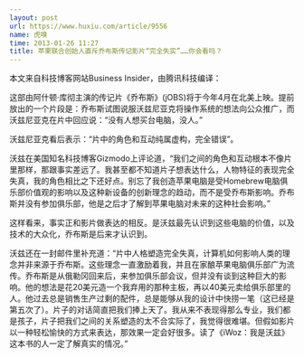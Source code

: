 ```yaml
---
layout: post
url: https://www.huxiu.com/article/9556
name: 虎嗅
time: 2013-01-26 11:27
title: 苹果联合创始人直斥乔布斯传记影片“完全失实”……你会看吗？
---
```

本文来自科技博客网站Business Insider，由腾讯科技编译：

这部由阿什顿·库彻主演的传记片《乔布斯》(jOBS)将于今年4月在北美上映。提前放出的一个片段是：乔布斯试图说服沃兹尼亚克将操作系统的想法向公众推广，而沃兹尼亚克在片中回应说：“没有人想买台电脑，没人。”

沃兹尼亚克看后表示：“片中的角色和互动纯属虚构，完全错误”。

沃兹在美国知名科技博客Gizmodo上评论道，“我们之间的角色和互动根本不像片里那样，那跟事实差远了。我甚至都不知道片子想表达什么，人物特征的表现完全失真，我的角色相比之下还好点。别忘了我创造苹果电脑是受Homebrew电脑俱乐部价值观的影响以及这种新设备的创新理念的趋动，而不是受乔布斯影响。乔布斯并没有参加俱乐部，他是之后才了解到苹果电脑对未来的这种社会影响。”

这样看来，事实正和影片做表达的相反。是沃兹最先认识到这些电脑的价值，以及技术的大众化，乔布斯是后来才认识到。

沃兹还在一封邮件里补充道：“片中人格塑造完全失真，计算机如何影响人类的理念并非来源于乔布斯。这些理念一直激励着我，并且在家酿苹果电脑俱乐部广为流传。乔布斯是从俄勒冈回来后，来参加俱乐部会议，但并没有谈到这种巨大的影响。他的想法是花20美元造一个我弃用的那种主板，再以40美元卖给俱乐部里的人。他过去总是销售生产过剩的配件，总是能够从我的设计中快捞一笔（这已经是第五次了）。片子的对话简直把我们捧上天了。我从来不表现得那么专业，我们都是孩子，片子把我们之间的关系塑造的太不合实际了，我觉得很难堪。但假如影片以一种轻松愉快的方式来表达，那效果一定会好很多。读了《iWoz：我是沃兹》这本书的人一定了解真实的情况。”

